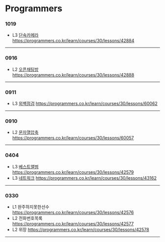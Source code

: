 # Programmers

### 1019
* L3 [단속카메라](https://github.com/soo-ni/Algorithm/blob/master/Programmers/Solution_단속카메라.java) https://programmers.co.kr/learn/courses/30/lessons/42884
---
### 0916
* L2 [오픈채팅방](https://github.com/soo-ni/Algorithm/blob/master/Programmers/Solution_오픈채팅방.java) https://programmers.co.kr/learn/courses/30/lessons/42888
---
### 0911
* L3 [외벽점검](https://github.com/soo-ni/Algorithm/blob/master/Programmers/Solution_외벽점검.java) https://programmers.co.kr/learn/courses/30/lessons/60062
---
### 0910
* L2 [문자열압축](https://github.com/soo-ni/Algorithm/blob/master/Programmers/Solution_%EB%AC%B8%EC%9E%90%EC%97%B4%EC%95%95%EC%B6%95.java) https://programmers.co.kr/learn/courses/30/lessons/60057
---
### 0404  
* L3 [베스트앨범](https://github.com/soo-ni/Algorithm/blob/master/Programmers/Solution_베스트앨범.java) https://programmers.co.kr/learn/courses/30/lessons/42579  
* L3 [네트워크](https://github.com/soo-ni/Algorithm/blob/master/Programmers/Solution_네트워크.java) https://programmers.co.kr/learn/courses/30/lessons/43162  
---
### 0330  
* L1 완주하지못한선수 https://programmers.co.kr/learn/courses/30/lessons/42576  
* L2 전화번호목록 https://programmers.co.kr/learn/courses/30/lessons/42577  
* L2 위장 https://programmers.co.kr/learn/courses/30/lessons/42578  
---
